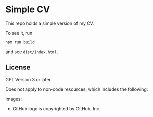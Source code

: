 # Simple CV

This repo holds a simple version of my CV.

To see it, run

```bash
npm run build
```

and see `dist/index.html`.

## License

GPL Version 3 or later.

Does not apply to non-code resources, which includes the following:

Images:
- GitHub logo is copyrighted by GitHub, Inc.

